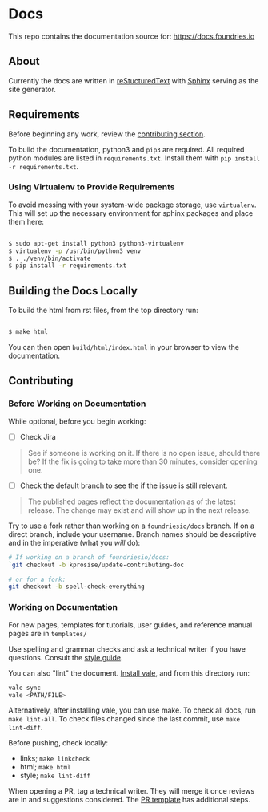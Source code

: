 # Docs

This repo contains the documentation source for: <https://docs.foundries.io>

## About

Currently the docs are written in
[reStucturedText](https://docutils.sourceforge.io/rst.html) with
[Sphinx](https://www.sphinx-doc.org/en/master/) serving as the site generator.

## Requirements

Before beginning any work, review the [contributing section](#contributing).

To build the documentation, python3 and `pip3` are required.
All required python modules are listed in `requirements.txt`.
Install them with `pip install -r requirements.txt`.

### Using Virtualenv to Provide Requirements

To avoid messing with your system-wide package storage, use `virtualenv`. 
This will set up the necessary environment for sphinx packages and place them here:

```bash

$ sudo apt-get install python3 python3-virtualenv
$ virtualenv -p /usr/bin/python3 venv
$ . ./venv/bin/activate
$ pip install -r requirements.txt

```

## Building the Docs Locally

To build the html from rst files, from the top directory run:

```bash

$ make html

```

You can then open `build/html/index.html` in your browser to view the
documentation.

## Contributing

### Before Working on Documentation

While optional, before you begin working:

- [ ] Check Jira

> See if someone is working on it.
If there is no open issue, should there be?
If the fix is going to take more than 30 minutes, consider opening one.

- [ ] Check the default branch to see the if the issue is still relevant.

> The published pages reflect the documentation as of the latest release.
The change may exist and will show up in the next release.

Try to use a fork rather than working on a `foundriesio/docs` branch.
If on a direct branch, include your username.
Branch names should be descriptive and in the imperative (what you *will* do):

```bash
# If working on a branch of foundriesio/docs:
`git checkout -b kprosise/update-contributing-doc

# or for a fork:
git checkout -b spell-check-everything
```

### Working on Documentation

For new pages, templates for tutorials, user guides, and reference manual pages are in `templates/`

Use spelling and grammar checks and ask a technical writer if you have questions.
Consult the [style guide](https://foundriesio.atlassian.net/wiki/spaces/ID/pages/2392067/Foundries.io+Style+and+Communication+Guide).

You can also "lint" the document.
[Install vale](https://vale.sh/docs/vale-cli/installation/), and from this directory run:

```bash
vale sync
vale <PATH/FILE>
```

Alternatively, after installing vale, you can use make.
To check all docs, run `make lint-all`.
To check files changed since the last commit, use `make lint-diff`.

Before pushing, check locally:

* links; `make linkcheck` 
* html; `make html`
* style; `make lint-diff`

When opening a PR, tag a technical writer.
They will merge it once reviews are in and suggestions considered.
The [PR template](.github/pull_request_template.md) has additional steps. 

